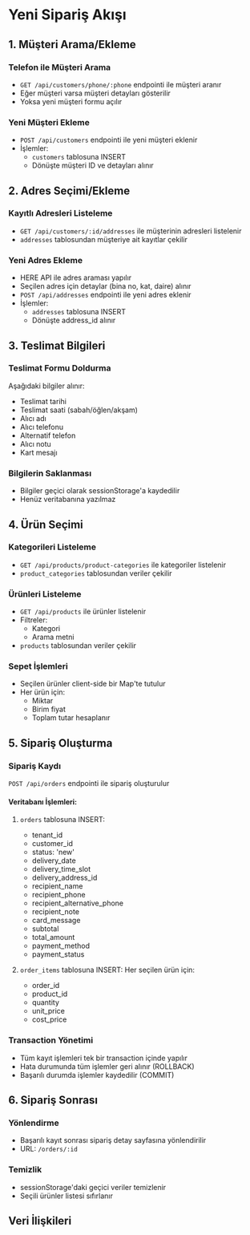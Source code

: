 # Yeni Sipariş Akışı

## 1. Müşteri Arama/Ekleme

### Telefon ile Müşteri Arama
- `GET /api/customers/phone/:phone` endpointi ile müşteri aranır
- Eğer müşteri varsa müşteri detayları gösterilir
- Yoksa yeni müşteri formu açılır

### Yeni Müşteri Ekleme
- `POST /api/customers` endpointi ile yeni müşteri eklenir
- İşlemler:
  - `customers` tablosuna INSERT
  - Dönüşte müşteri ID ve detayları alınır

## 2. Adres Seçimi/Ekleme

### Kayıtlı Adresleri Listeleme
- `GET /api/customers/:id/addresses` ile müşterinin adresleri listelenir
- `addresses` tablosundan müşteriye ait kayıtlar çekilir

### Yeni Adres Ekleme
- HERE API ile adres araması yapılır
- Seçilen adres için detaylar (bina no, kat, daire) alınır
- `POST /api/addresses` endpointi ile yeni adres eklenir
- İşlemler:
  - `addresses` tablosuna INSERT
  - Dönüşte address_id alınır

## 3. Teslimat Bilgileri

### Teslimat Formu Doldurma
Aşağıdaki bilgiler alınır:
- Teslimat tarihi
- Teslimat saati (sabah/öğlen/akşam)
- Alıcı adı
- Alıcı telefonu
- Alternatif telefon
- Alıcı notu
- Kart mesajı

### Bilgilerin Saklanması
- Bilgiler geçici olarak sessionStorage'a kaydedilir
- Henüz veritabanına yazılmaz

## 4. Ürün Seçimi

### Kategorileri Listeleme
- `GET /api/products/product-categories` ile kategoriler listelenir
- `product_categories` tablosundan veriler çekilir

### Ürünleri Listeleme
- `GET /api/products` ile ürünler listelenir
- Filtreler:
  - Kategori
  - Arama metni
- `products` tablosundan veriler çekilir

### Sepet İşlemleri
- Seçilen ürünler client-side bir Map'te tutulur
- Her ürün için:
  - Miktar
  - Birim fiyat
  - Toplam tutar hesaplanır

## 5. Sipariş Oluşturma

### Sipariş Kaydı
`POST /api/orders` endpointi ile sipariş oluşturulur

#### Veritabanı İşlemleri:
1. `orders` tablosuna INSERT:
   - tenant_id
   - customer_id
   - status: 'new'
   - delivery_date
   - delivery_time_slot
   - delivery_address_id
   - recipient_name
   - recipient_phone
   - recipient_alternative_phone
   - recipient_note
   - card_message
   - subtotal
   - total_amount
   - payment_method
   - payment_status

2. `order_items` tablosuna INSERT:
   Her seçilen ürün için:
   - order_id
   - product_id
   - quantity
   - unit_price
   - cost_price

### Transaction Yönetimi
- Tüm kayıt işlemleri tek bir transaction içinde yapılır
- Hata durumunda tüm işlemler geri alınır (ROLLBACK)
- Başarılı durumda işlemler kaydedilir (COMMIT)

## 6. Sipariş Sonrası

### Yönlendirme
- Başarılı kayıt sonrası sipariş detay sayfasına yönlendirilir
- URL: `/orders/:id`

### Temizlik
- sessionStorage'daki geçici veriler temizlenir
- Seçili ürünler listesi sıfırlanır

## Veri İlişkileri
